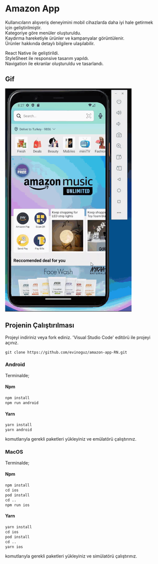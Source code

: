 # Amazon App

Kullanıcıların alışveriş deneyimini mobil cihazlarda daha iyi hale getirmek için geliştirilmiştir. <br />
Kategoriye göre menüler oluşturuldu. <br />
Kaydırma hareketiyle ürünler ve kampanyalar görüntülenir. <br />
Ürünler hakkında detaylı bilgilere ulaşılabilir. <br />

React Native ile geliştirildi. <br />
StyleSheet ile responsive tasarım yapıldı.<br />
Navigation ile ekranlar oluşturuldu ve tasarlandı. <br />

## Gif

![](/src/assets/amazon.gif)

## Projenin Çalıştırılması

Projeyi indiriniz veya fork ediniz. 'Visual Studio Code' editörü ile projeyi açınız.

```
git clone https://github.com/evinoguz/amazon-app-RN.git
```

### Android

Terminalde;

#### Npm

```
npm install
npm run android

```

#### Yarn

```
yarn install
yarn android
```

komutlarıyla gerekli paketleri yükleyiniz ve emülatörü çalıştırınız.

### MacOS

Terminalde;

#### Npm

```
npm install
cd ios
pod install
cd ..
npm run ios

```

#### Yarn

```
yarn install
cd ios
pod install
cd ..
yarn ios
```

komutlarıyla gerekli paketleri yükleyiniz ve simülatörü çalıştırınız.
